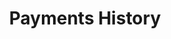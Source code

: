 ---
title: Payments History
excerpt: Displays list of your payments.
api:
  file: market.json
  operationId: Balance.Payments.History
hidden: false
---